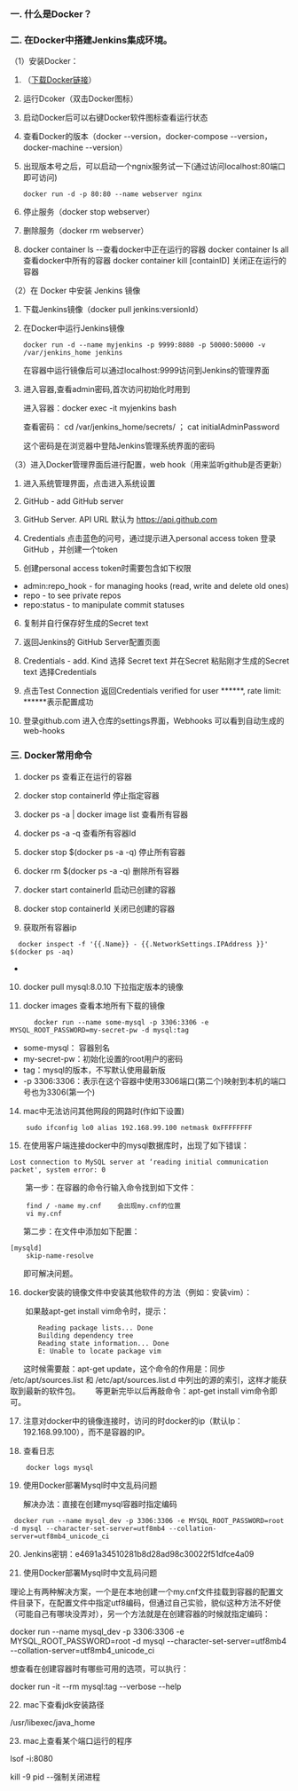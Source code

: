 ### 一. 什么是Docker？


### 二. 在Docker中搭建Jenkins集成环境。
（1）安装Docker：
 1. （[下载Docker链接](https://download.docker.com/mac/stable/Docker.dmg)）

 2. 运行Dcoker（双击Docker图标）

 3. 启动Docker后可以右键Docker软件图标查看运行状态

 4. 查看Docker的版本（docker --version，docker-compose --version，docker-machine --version）

 5. 出现版本号之后，可以启动一个ngnix服务试一下(通过访问localhost:80端口即可访问)

    ```docker run -d -p 80:80 --name webserver nginx```
 6. 停止服务（docker stop webserver）
 7. 删除服务（docker rm webserver）
 8. docker container ls  --查看docker中正在运行的容器
    docker container ls all  查看docker中所有的容器
    docker container kill [containID]   关闭正在运行的容器

（2）在 Docker 中安装 Jenkins 镜像

 1. 下载Jenkins镜像（docker pull jenkins:versionId）

 2. 在Docker中运行Jenkins镜像

    ```docker run -d --name myjenkins -p 9999:8080 -p 50000:50000 -v /var/jenkins_home jenkins```

    在容器中运行镜像后可以通过localhost:9999访问到Jenkins的管理界面
 3. 进入容器,查看admin密码,首次访问初始化时用到

    进入容器：docker exec -it myjenkins bash

    查看密码：
    cd /var/jenkins_home/secrets/ ；
    cat initialAdminPassword

    这个密码是在浏览器中登陆Jenkins管理系统界面的密码

（3）进入Docker管理界面后进行配置，web hook（用来监听github是否更新）
 1. 进入系统管理界面，点击进入系统设置

 2. GitHub   -   add  GitHub server

 3. GitHub Server.  API URL 默认为 https://api.github.com

 4. Credentials  点击蓝色的问号，通过提示进入personal access token  登录GitHub ，并创建一个token

 5. 创建personal access token时需要包含如下权限
 + admin:repo_hook - for managing hooks (read, write and delete old ones)
 + repo - to see private repos
 + repo:status - to manipulate commit statuses

 6. 复制并自行保存好生成的Secret text

 7. 返回Jenkins的 GitHub Server配置页面

 8. Credentials - add.  Kind 选择 Secret text 并在Secret 粘贴刚才生成的Secret text
     选择Credentials
 9. 点击Test Connection 返回Credentials verified for user ******, rate limit: ******表示配置成功
 10. 登录github.com 进入仓库的settings界面，Webhooks 可以看到自动生成的web-hooks

### 三. Docker常用命令
 1. docker ps   查看正在运行的容器

 2. docker stop containerId  停止指定容器

 3. docker ps -a | docker image list        查看所有容器

 4. docker ps -a -q            查看所有容器Id

 5. docker stop $(docker ps -a -q)   停止所有容器

 6. docker  rm $(docker ps -a -q)    删除所有容器

 7. docker start containerId        启动已创建的容器

 8. docker stop containerId         关闭已创建的容器

 9. 获取所有容器ip

```
  docker inspect -f '{{.Name}} - {{.NetworkSettings.IPAddress }}' $(docker ps -aq)
```
+
 10. docker pull mysql:8.0.10       下拉指定版本的镜像

 11. docker images         查看本地所有下载的镜像
```
      docker run --name some-mysql -p 3306:3306 -e MYSQL_ROOT_PASSWORD=my-secret-pw -d mysql:tag
```

+ some-mysql： 容器别名
+ my-secret-pw：初始化设置的root用户的密码
+ tag：mysql的版本，不写默认使用最新版
+ -p 3306:3306：表示在这个容器中使用3306端口(第二个)映射到本机的端口号也为3306(第一个)

14. mac中无法访问其他网段的网路时(作如下设置)
```
    sudo ifconfig lo0 alias 192.168.99.100 netmask 0xFFFFFFFF
```
15. 在使用客户端连接docker中的mysql数据库时，出现了如下错误：
```
Lost connection to MySQL server at ‘reading initial communication packet', system error: 0
```

&nbsp;&nbsp;&nbsp;&nbsp;&nbsp;&nbsp;  第一步：在容器的命令行输入命令找到如下文件：

```
    find / -name my.cnf    会出现my.cnf的位置
    vi my.cnf

```
&nbsp;&nbsp;&nbsp;&nbsp;&nbsp;&nbsp;第二步：在文件中添加如下配置：
```
[mysqld]
    skip-name-resolve
```
&nbsp;&nbsp;&nbsp;&nbsp;&nbsp;&nbsp;即可解决问题。

16. docker安装的镜像文件中安装其他软件的方法（例如：安装vim）：

&nbsp;&nbsp;&nbsp;&nbsp;&nbsp;&nbsp; 如果敲apt-get install vim命令时，提示：
```
       Reading package lists... Done
       Building dependency tree       
       Reading state information... Done
       E: Unable to locate package vim
```
&nbsp;&nbsp;&nbsp;&nbsp;&nbsp;&nbsp;这时候需要敲：apt-get update，这个命令的作用是：同步 /etc/apt/sources.list 和 /etc/apt/sources.list.d 中列出的源的索引，这样才能获取到最新的软件包。
&nbsp;&nbsp;&nbsp;&nbsp;&nbsp;&nbsp;等更新完毕以后再敲命令：apt-get install vim命令即可。

17. 注意对docker中的镜像连接时，访问的时docker的ip（默认Ip：192.168.99.100），而不是容器的IP。

18. 查看日志
```
    docker logs mysql
```

19. 使用Docker部署Mysql时中文乱码问题

    解决办法：直接在创建mysql容器时指定编码
```
 docker run --name mysql_dev -p 3306:3306 -e MYSQL_ROOT_PASSWORD=root -d mysql --character-set-server=utf8mb4 --collation-server=utf8mb4_unicode_ci
 ```

 20. Jenkins密钥：e4691a34510281b8d28ad98c30022f51dfce4a09

 21. 使用Docker部署Mysql时中文乱码问题

理论上有两种解决方案，一个是在本地创建一个my.cnf文件挂载到容器的配置文件目录下，在配置文件中指定utf8编码，但通过自己实验，貌似这种方法不好使（可能自己有哪块没弄对），另一个方法就是在创建容器的时候就指定编码：

docker run --name mysql_dev -p 3306:3306 -e MYSQL_ROOT_PASSWORD=root -d mysql --character-set-server=utf8mb4 --collation-server=utf8mb4_unicode_ci

想查看在创建容器时有哪些可用的选项，可以执行：

docker run -it --rm mysql:tag --verbose --help

22. mac下查看jdk安装路径

/usr/libexec/java_home

23. mac上查看某个端口运行的程序

lsof -i:8080  

kill -9 pid   --强制关闭进程
